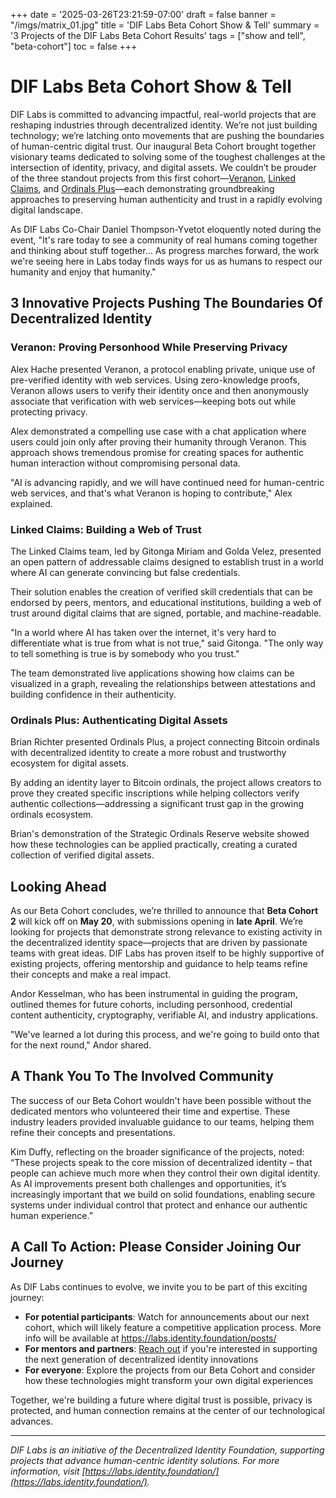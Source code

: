 +++
date = '2025-03-26T23:21:59-07:00'
draft = false
banner = "/imgs/matrix_01.jpg"
title = 'DIF Labs Beta Cohort Show & Tell'
summary = '3 Projects of the DIF Labs Beta Cohort Results'
tags = ["show and tell", "beta-cohort"]
toc = false
+++

# **DIF Labs Beta Cohort Show & Tell**

DIF Labs is committed to advancing impactful, real-world projects that are reshaping industries through decentralized identity. We’re not just building technology; we’re latching onto movements that are pushing the boundaries of human-centric digital trust. Our inaugural Beta Cohort brought together visionary teams dedicated to solving some of the toughest challenges at the intersection of identity, privacy, and digital assets. We couldn’t be prouder of the three standout projects from this first cohort—[Veranon](https://github.com/decentralized-identity/labs-veranon/tree/main), [Linked Claims](https://github.com/decentralized-identity/labs-linkedclaims), and [Ordinals Plus](https://github.com/decentralized-identity/labs-ordinals-plus)—each demonstrating groundbreaking approaches to preserving human authenticity and trust in a rapidly evolving digital landscape.

As DIF Labs Co-Chair Daniel Thompson-Yvetot eloquently noted during the event, "It's rare today to see a community of real humans coming together and thinking about stuff together... As progress marches forward, the work we're seeing here in Labs today finds ways for us as humans to respect our humanity and enjoy that humanity."

## **3 Innovative Projects Pushing The Boundaries Of Decentralized Identity** 

### **Veranon: Proving Personhood While Preserving Privacy**

Alex Hache presented Veranon, a protocol enabling private, unique use of pre-verified identity with web services. Using zero-knowledge proofs, Veranon allows users to verify their identity once and then anonymously associate that verification with web services—keeping bots out while protecting privacy.

Alex demonstrated a compelling use case with a chat application where users could join only after proving their humanity through Veranon. This approach shows tremendous promise for creating spaces for authentic human interaction without compromising personal data.

"AI is advancing rapidly, and we will have continued need for human-centric web services, and that's what Veranon is hoping to contribute," Alex explained.

### **Linked Claims: Building a Web of Trust**

The Linked Claims team, led by Gitonga Miriam and Golda Velez, presented an open pattern of addressable claims designed to establish trust in a world where AI can generate convincing but false credentials.

Their solution enables the creation of verified skill credentials that can be endorsed by peers, mentors, and educational institutions, building a web of trust around digital claims that are signed, portable, and machine-readable.

"In a world where AI has taken over the internet, it's very hard to differentiate what is true from what is not true," said Gitonga. "The only way to tell something is true is by somebody who you trust."

The team demonstrated live applications showing how claims can be visualized in a graph, revealing the relationships between attestations and building confidence in their authenticity.

### **Ordinals Plus: Authenticating Digital Assets**

Brian Richter presented Ordinals Plus, a project connecting Bitcoin ordinals with decentralized identity to create a more robust and trustworthy ecosystem for digital assets.

By adding an identity layer to Bitcoin ordinals, the project allows creators to prove they created specific inscriptions while helping collectors verify authentic collections—addressing a significant trust gap in the growing ordinals ecosystem.

Brian's demonstration of the Strategic Ordinals Reserve website showed how these technologies can be applied practically, creating a curated collection of verified digital assets.

## Looking Ahead

As our Beta Cohort concludes, we’re thrilled to announce that **Beta Cohort 2** will kick off on **May 20**, with submissions opening in **late April**. We’re looking for projects that demonstrate strong relevance to existing activity in the decentralized identity space—projects that are driven by passionate teams with great ideas. DIF Labs has proven itself to be highly supportive of existing projects, offering mentorship and guidance to help teams refine their concepts and make a real impact.

Andor Kesselman, who has been instrumental in guiding the program, outlined themes for future cohorts, including personhood, credential content authenticity, cryptography, verifiable AI, and industry applications.  

 "We've learned a lot during this process, and we're going to build onto that for the next round," Andor shared.

## **A Thank You To The Involved Community** 

The success of our Beta Cohort wouldn't have been possible without the dedicated mentors who volunteered their time and expertise. These industry leaders provided invaluable guidance to our teams, helping them refine their concepts and presentations.

Kim Duffy, reflecting on the broader significance of the projects, noted: “These projects speak to the core mission of decentralized identity – that people can achieve much more when they control their own digital identity. As AI improvements present both challenges and opportunities, it’s increasingly important that we build on solid foundations, enabling secure systems under individual control that protect and enhance our authentic human experience.”

## **A Call To Action: Please Consider Joining Our Journey**

As DIF Labs continues to evolve, we invite you to be part of this exciting journey:

* **For potential participants**: Watch for announcements about our next cohort, which will likely feature a competitive application process. More info will be available at https://labs.identity.foundation/posts/  
* **For mentors and partners**: [Reach out](https://forms.gle/d37RnUQEFHK3kGAR6) if you're interested in supporting the next generation of decentralized identity innovations  
* **For everyone**: Explore the projects from our Beta Cohort and consider how these technologies might transform your own digital experiences

Together, we're building a future where digital trust is possible, privacy is protected, and human connection remains at the center of our technological advances.

---

*DIF Labs is an initiative of the Decentralized Identity Foundation, supporting projects that advance human-centric identity solutions. For more information, visit [https://labs.identity.foundation/](https://labs.identity.foundation/).*

